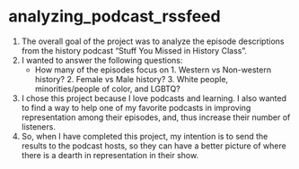 # analyzing_podcast_rssfeed
1. The overall goal of the project was to analyze the episode descriptions from the history podcast “Stuff You Missed in History Class”. 
2. I wanted to answer the following questions:
      * How many of the episodes focus on 
            1. Western vs Non-western history? 
            2. Female vs Male history? 
            3. White people, minorities/people of color, and LGBTQ? 
3. I chose this project because I love podcasts and learning. I also wanted to find a way to help one of my favorite podcasts in improving representation among their episodes, and, thus increase their number of listeners. 
4. So, when I have completed this project, my intention is to send the results to the podcast hosts, so they can have a better picture of where there is a dearth in representation in their show. 
